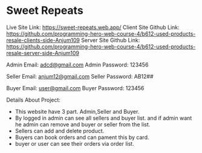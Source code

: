 # Sweet Repeats


Live Site Link: https://sweet-repeats.web.app/
Client Site Github Link: https://github.com/programming-hero-web-course-4/b612-used-products-resale-clients-side-Anjum109
Server Site Github Link: https://github.com/programming-hero-web-course-4/b612-used-products-resale-server-side-Anjum109

Admin Email: adcd@gmail.com
Admin Password: 123456

Seller Email: anjum12@gmail.com
Seller Password: AB12##

Buyer Email: user@gmail.com
Buyer Password: 123456

Details About Project:

* This website have 3 part. Admin,Seller and Buyer.
* By logged in admin can see all sellers and buyer list. and if admin want he admin can remove and buyer or seller from the list.
* Sellers can add and delete product.
* Buyers can book orders and can pament this by card.
* buyer or user can see their orders via order list.  


